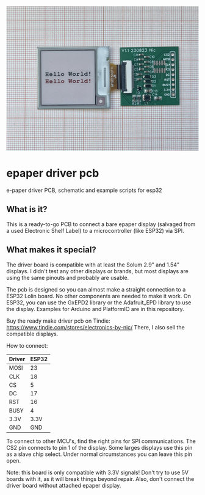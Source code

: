 <img src="./schematic/pcb_display.jpeg" width="800">

# epaper driver pcb
 e-paper driver PCB, schematic and example scripts for esp32


## What is it?
This is a ready-to-go PCB to connect a bare epaper display (salvaged from a used Electronic Shelf Label) to a microcontroller (like ESP32) via SPI.

## What makes it special?
The driver board is compatible with at least the Solum 2.9" and 1.54" displays. I didn't test any other displays or brands, but most displays are using the same pinouts and probably are usable.

The pcb is designed so you can almost make a straight connection to a ESP32 Lolin board. No other components are needed to make it work. On ESP32, you can use the GxEPD2 library or the Adafruit_EPD library to use the display. Examples for Arduino and PlatformIO are in this repository.

Buy the ready make driver pcb on Tindie: https://www.tindie.com/stores/electronics-by-nic/
There, I also sell the compatible displays.

How to connect:

| Driver | ESP32 |
| ------ | ----- |
| MOSI   | 23    |
| CLK    | 18    |
| CS     | 5     |
| DC     | 17    |
| RST    | 16    |
| BUSY   | 4     |
| 3.3V   | 3.3V  |
| GND    | GND   |

To connect to other MCU's, find the right pins for SPI communications. 
The CS2 pin connects to pin 1 of the display. Some larges displays use this pin as a slave chip select. Under normal circumstances you can leave this pin open.

Note: this board is only compatible with 3.3V signals! Don't try to use 5V boards with it, as it will break things beyond repair. Also, don't connect the driver board without attached epaper display.

